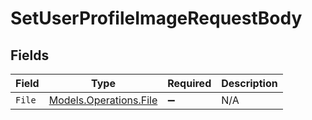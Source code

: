 # SetUserProfileImageRequestBody


## Fields

| Field                                                     | Type                                                      | Required                                                  | Description                                               |
| --------------------------------------------------------- | --------------------------------------------------------- | --------------------------------------------------------- | --------------------------------------------------------- |
| `File`                                                    | [Models.Operations.File](../../Models/Operations/File.md) | :heavy_minus_sign:                                        | N/A                                                       |
